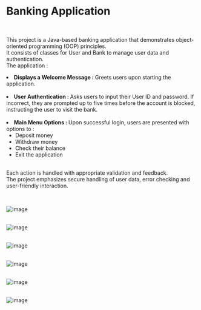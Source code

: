 <h1>Banking Application</h1> <br> 
<p>This project is a Java-based banking application that demonstrates object-oriented programming (OOP) principles.<br>
It consists of classes for User and Bank to manage user data and authentication.<br>
The application : <br>
<li><b>Displays a Welcome Message : </b>Greets users upon starting the application. </li> <br>
<li><b>User Authentication : </b>Asks users to input their User ID and password. If incorrect, they are prompted up to five times before the account is blocked, instructing the user to visit the bank. </li><br>
<li><b>Main Menu Options : </b>Upon successful login, users are presented with options to : <br>
<ul><li>Deposit money</li>
<li>Withdraw money</li>
<li>Check their balance</li>
<li>Exit the application</li></ul></li><br>
Each action is handled with appropriate validation and feedback. <br>
The project emphasizes secure handling of user data, error checking and user-friendly interaction.</p> <br>

![image](https://github.com/user-attachments/assets/a3dc9dc1-2926-4dc4-a5a8-11961d7b0af0)  <br><br>

![image](https://github.com/user-attachments/assets/087df274-73bb-4c32-9d38-41bc08bd8d9b)  <br><br>

![image](https://github.com/user-attachments/assets/97b5bed1-f519-4f13-890f-6b2612c0baf3)  <br><br>

![image](https://github.com/user-attachments/assets/f43764cf-7e25-48ee-a776-88829ec9872b)  <br><br>

![image](https://github.com/user-attachments/assets/1c949123-f963-42d4-9230-2eb97db79eb0)  <br><br>

![image](https://github.com/user-attachments/assets/cc148c1f-27a6-47c4-99bf-628d69b4245b)  <br><br>
